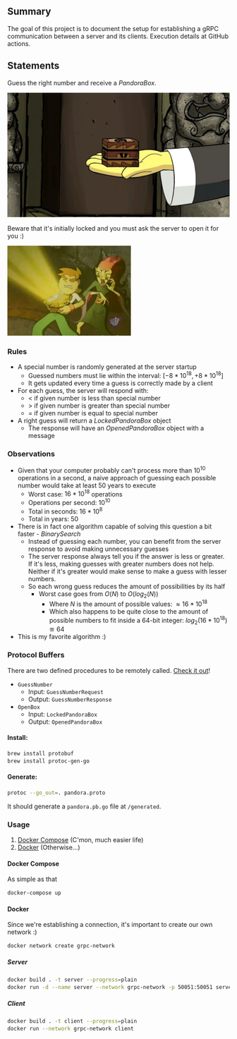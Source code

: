 ## Summary

The goal of this project is to document the setup for establishing a gRPC communication between a server and its clients. Execution details at GitHub actions.

## Statements

Guess the right number and receive a $PandoraBox$.

![PandoraBox](images/pandora_box.webp)

Beware that it's initially locked and you must ask the server to open it for you :)

![OpenedBox](images/opened.jpg)

### Rules

- A special number is randomly generated at the server startup
  - Guessed numbers must lie within the interval: $[-8 * 10^{18}, +8 * 10^{18}]$
  - It gets updated every time a guess is correctly made by a client
- For each guess, the server will respond with:
  - $<$ if given number is less than special number
  - $>$ if given number is greater than special number
  - $=$ if given number is equal to special number
- A right guess will return a $LockedPandoraBox$ object
  - The response will have an $OpenedPandoraBox$ object with a message

### Observations

- Given that your computer probably can't process more than $10^{10}$ operations in a second, a naive approach of guessing each possible number would take at least $50$ years to execute
  - Worst case: $16 * 10^{18}$ operations
  - Operations per second: $10^{10}$
  - Total in seconds: $16*10^{8}$
  - Total in years: $50$
- There is in fact one algorithm capable of solving this question a bit faster - $BinarySearch$
  - Instead of guessing each number, you can benefit from the server response to avoid making unnecessary guesses
  - The server response always tell you if the answer is less or greater. If it's less, making guesses with greater numbers does not help. Neither if it's greater would make sense to make a guess with lesser numbers.
  - So each wrong guess reduces the amount of possibilities by its half
    - Worst case goes from $O(N)$ to $O(log_2(N))$
      - Where $N$ is the amount of possible values: $\approx 16 * 10^{18}$
      - Which also happens to be quite close to the amount of possible numbers to fit inside a 64-bit integer: $log_2(16 * 10^{18}) \approxeq 64$
- This is my favorite algorithm :)

### Protocol Buffers

There are two defined procedures to be remotely called. [Check it out](/proto/pandora.proto)!

- `GuessNumber`
  - Input: `GuessNumberRequest`
  - Output: `GuessNumberResponse`
- `OpenBox`
  - Input: `LockedPandoraBox`
  - Output: `OpenedPandoraBox`

#### Install:

```bash
brew install protobuf
brew install protoc-gen-go
```

#### Generate:

```bash
protoc --go_out=. pandora.proto
```

It should generate a `pandora.pb.go` file at `/generated`.

### Usage

1. [Docker Compose](#docker-compose) (C'mon, much easier life)
2. [Docker](#docker) (Otherwise...)

#### Docker Compose

As simple as that

```bash
docker-compose up
```

#### Docker

Since we're establishing a connection, it's important to create our own network :)

```bash
docker network create grpc-network
```

##### Server

```bash
docker build . -t server --progress=plain
docker run -d --name server --network grpc-network -p 50051:50051 server
```

##### Client

```bash
docker build . -t client --progress=plain
docker run --network grpc-network client
```
